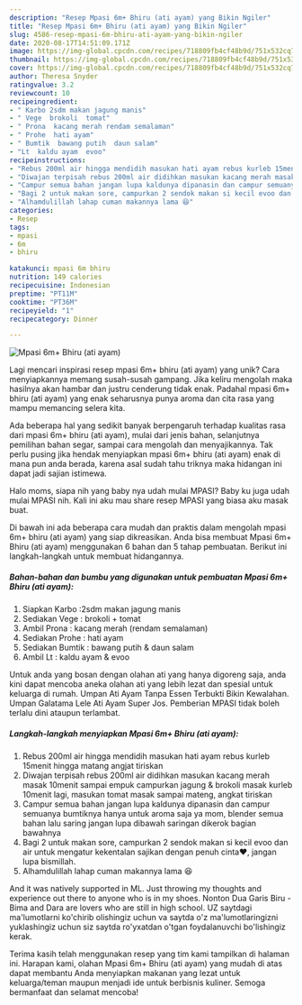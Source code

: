 ```yaml
---
description: "Resep Mpasi 6m+ Bhiru (ati ayam) yang Bikin Ngiler"
title: "Resep Mpasi 6m+ Bhiru (ati ayam) yang Bikin Ngiler"
slug: 4586-resep-mpasi-6m-bhiru-ati-ayam-yang-bikin-ngiler
date: 2020-08-17T14:51:09.171Z
image: https://img-global.cpcdn.com/recipes/718809fb4cf48b9d/751x532cq70/mpasi-6m-bhiru-ati-ayam-foto-resep-utama.jpg
thumbnail: https://img-global.cpcdn.com/recipes/718809fb4cf48b9d/751x532cq70/mpasi-6m-bhiru-ati-ayam-foto-resep-utama.jpg
cover: https://img-global.cpcdn.com/recipes/718809fb4cf48b9d/751x532cq70/mpasi-6m-bhiru-ati-ayam-foto-resep-utama.jpg
author: Theresa Snyder
ratingvalue: 3.2
reviewcount: 10
recipeingredient:
- " Karbo 2sdm makan jagung manis"
- " Vege  brokoli  tomat"
- " Prona  kacang merah rendam semalaman"
- " Prohe  hati ayam"
- " Bumtik  bawang putih  daun salam"
- "Lt  kaldu ayam  evoo"
recipeinstructions:
- "Rebus 200ml air hingga mendidih masukan hati ayam rebus kurleb 15menit hingga matang angjat tiriskan"
- "Diwajan terpisah rebus 200ml air didihkan masukan kacang merah masak 10menit sampai empuk campurkan jagung &amp; brokoli masak kurleb 10menit lagi, masukan tomat masak sampai mateng, angkat tiriskan"
- "Campur semua bahan jangan lupa kaldunya dipanasin dan campur semuanya bumtiknya hanya untuk aroma saja ya mom, blender semua bahan lalu saring jangan lupa dibawah saringan dikerok bagian bawahnya"
- "Bagi 2 untuk makan sore, campurkan 2 sendok makan si kecil evoo dan air untuk mengatur kekentalan sajikan dengan penuh cinta❤, jangan lupa bismillah."
- "Alhamdulillah lahap cuman makannya lama 😆"
categories:
- Resep
tags:
- mpasi
- 6m
- bhiru

katakunci: mpasi 6m bhiru 
nutrition: 149 calories
recipecuisine: Indonesian
preptime: "PT11M"
cooktime: "PT36M"
recipeyield: "1"
recipecategory: Dinner

---
```



![Mpasi 6m+ Bhiru (ati ayam)](https://img-global.cpcdn.com/recipes/718809fb4cf48b9d/751x532cq70/mpasi-6m-bhiru-ati-ayam-foto-resep-utama.jpg)

Lagi mencari inspirasi resep mpasi 6m+ bhiru (ati ayam) yang unik? Cara menyiapkannya memang susah-susah gampang. Jika keliru mengolah maka hasilnya akan hambar dan justru cenderung tidak enak. Padahal mpasi 6m+ bhiru (ati ayam) yang enak seharusnya punya aroma dan cita rasa yang mampu memancing selera kita.

Ada beberapa hal yang sedikit banyak berpengaruh terhadap kualitas rasa dari mpasi 6m+ bhiru (ati ayam), mulai dari jenis bahan, selanjutnya pemilihan bahan segar, sampai cara mengolah dan menyajikannya. Tak perlu pusing jika hendak menyiapkan mpasi 6m+ bhiru (ati ayam) enak di mana pun anda berada, karena asal sudah tahu triknya maka hidangan ini dapat jadi sajian istimewa.

Halo moms, siapa nih yang baby nya udah mulai MPASI? Baby ku juga udah mulai MPASI nih. Kali ini aku mau share resep MPASI yang biasa aku masak buat.


Di bawah ini ada beberapa cara mudah dan praktis dalam mengolah mpasi 6m+ bhiru (ati ayam) yang siap dikreasikan. Anda bisa membuat Mpasi 6m+ Bhiru (ati ayam) menggunakan 6 bahan dan 5 tahap pembuatan. Berikut ini langkah-langkah untuk membuat hidangannya.

<!--inarticleads1-->

##### Bahan-bahan dan bumbu yang digunakan untuk pembuatan Mpasi 6m+ Bhiru (ati ayam):

1. Siapkan  Karbo :2sdm makan jagung manis
1. Sediakan  Vege : brokoli + tomat
1. Ambil  Prona : kacang merah (rendam semalaman)
1. Sediakan  Prohe : hati ayam
1. Sediakan  Bumtik : bawang putih &amp; daun salam
1. Ambil Lt : kaldu ayam &amp; evoo


Untuk anda yang bosan dengan olahan ati yang hanya digoreng saja, anda kini dapat mencoba aneka olahan ati yang lebih lezat dan spesial untuk keluarga di rumah. Umpan Ati Ayam Tanpa Essen Terbukti Bikin Kewalahan. Umpan Galatama Lele Ati Ayam Super Jos. Pemberian MPASI tidak boleh terlalu dini ataupun terlambat. 

<!--inarticleads2-->

##### Langkah-langkah menyiapkan Mpasi 6m+ Bhiru (ati ayam):

1. Rebus 200ml air hingga mendidih masukan hati ayam rebus kurleb 15menit hingga matang angjat tiriskan
1. Diwajan terpisah rebus 200ml air didihkan masukan kacang merah masak 10menit sampai empuk campurkan jagung &amp; brokoli masak kurleb 10menit lagi, masukan tomat masak sampai mateng, angkat tiriskan
1. Campur semua bahan jangan lupa kaldunya dipanasin dan campur semuanya bumtiknya hanya untuk aroma saja ya mom, blender semua bahan lalu saring jangan lupa dibawah saringan dikerok bagian bawahnya
1. Bagi 2 untuk makan sore, campurkan 2 sendok makan si kecil evoo dan air untuk mengatur kekentalan sajikan dengan penuh cinta❤, jangan lupa bismillah.
1. Alhamdulillah lahap cuman makannya lama 😆


And it was natively supported in ML. Just throwing my thoughts and experience out there to anyone who is in my shoes. Nonton Dua Garis Biru - Bima and Dara are lovers who are still in high school. UZ saytdagi ma&#39;lumotlarni ko&#39;chirib olishingiz uchun va saytda o&#39;z ma&#39;lumotlaringizni yuklashingiz uchun siz saytda ro&#39;yxatdan o&#39;tgan foydalanuvchi bo&#39;lishingiz kerak. 

Terima kasih telah menggunakan resep yang tim kami tampilkan di halaman ini. Harapan kami, olahan Mpasi 6m+ Bhiru (ati ayam) yang mudah di atas dapat membantu Anda menyiapkan makanan yang lezat untuk keluarga/teman maupun menjadi ide untuk berbisnis kuliner. Semoga bermanfaat dan selamat mencoba!
